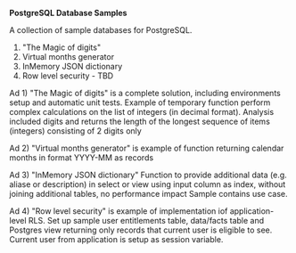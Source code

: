 <b>PostgreSQL Database Samples</b>

A collection of sample databases for PostgreSQL.

1) "The Magic of digits"
2) Virtual months generator
3) InMemory JSON dictionary
4) Row level security - TBD


Ad 1) "The Magic of digits" is a complete solution,
  including environments setup and automatic unit tests.
  Example of temporary function perform complex calculations on
  the list of integers (in decimal format). Analysis included digits
  and returns the length of the longest sequence of items (integers) 
  consisting of 2 digits only   


Ad 2) "Virtual months generator" is example of function returning
  calendar months in format YYYY-MM as records

Ad 3) "InMemory JSON dictionary"
  Function to provide additional data (e.g. aliase or description) in select or view
  using input column as index, without joining additional tables, no performance impact
  Sample contains use case.

Ad 4) "Row level security" is example of implementation
  iof application-level RLS. Set up sample user entitlements
  table, data/facts table and Postgres view returning only records
  that current user is eligible to see. Current user from application
  is setup as session variable.
